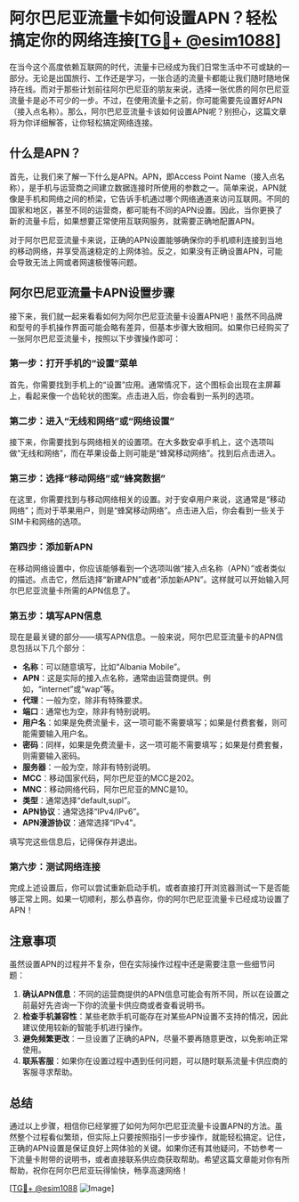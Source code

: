 # 阿尔巴尼亚流量卡如何设置APN？轻松搞定你的网络连接[[TG💪+ @esim1088](https://t.me/s/esim1088)]

在当今这个高度依赖互联网的时代，流量卡已经成为我们日常生活中不可或缺的一部分。无论是出国旅行、工作还是学习，一张合适的流量卡都能让我们随时随地保持在线。而对于那些计划前往阿尔巴尼亚的朋友来说，选择一张优质的阿尔巴尼亚流量卡是必不可少的一步。不过，在使用流量卡之前，你可能需要先设置好APN（接入点名称）。那么，阿尔巴尼亚流量卡该如何设置APN呢？别担心，这篇文章将为你详细解答，让你轻松搞定网络连接。

## 什么是APN？

首先，让我们来了解一下什么是APN。APN，即Access Point Name（接入点名称），是手机与运营商之间建立数据连接时所使用的参数之一。简单来说，APN就像是手机和网络之间的桥梁，它告诉手机通过哪个网络通道来访问互联网。不同的国家和地区，甚至不同的运营商，都可能有不同的APN设置。因此，当你更换了新的流量卡后，如果想要正常使用互联网服务，就需要正确地配置APN。

对于阿尔巴尼亚流量卡来说，正确的APN设置能够确保你的手机顺利连接到当地的移动网络，并享受高速稳定的上网体验。反之，如果没有正确设置APN，可能会导致无法上网或者网速极慢等问题。

## 阿尔巴尼亚流量卡APN设置步骤

接下来，我们就一起来看看如何为阿尔巴尼亚流量卡设置APN吧！虽然不同品牌和型号的手机操作界面可能会略有差异，但基本步骤大致相同。如果你已经购买了一张阿尔巴尼亚流量卡，按照以下步骤操作即可：

### 第一步：打开手机的“设置”菜单

首先，你需要找到手机上的“设置”应用。通常情况下，这个图标会出现在主屏幕上，看起来像一个齿轮状的图案。点击进入后，你会看到一系列的选项。

### 第二步：进入“无线和网络”或“网络设置”

接下来，你需要找到与网络相关的设置项。在大多数安卓手机上，这个选项叫做“无线和网络”，而在苹果设备上则可能是“蜂窝移动网络”。找到后点击进入。

### 第三步：选择“移动网络”或“蜂窝数据”

在这里，你需要找到与移动网络相关的设置。对于安卓用户来说，这通常是“移动网络”；而对于苹果用户，则是“蜂窝移动网络”。点击进入后，你会看到一些关于SIM卡和网络的选项。

### 第四步：添加新APN

在移动网络设置中，你应该能够看到一个选项叫做“接入点名称（APN）”或者类似的描述。点击它，然后选择“新建APN”或者“添加新APN”。这样就可以开始输入阿尔巴尼亚流量卡所需的APN信息了。

### 第五步：填写APN信息

现在是最关键的部分——填写APN信息。一般来说，阿尔巴尼亚流量卡的APN信息包括以下几个部分：

- **名称**：可以随意填写，比如“Albania Mobile”。
- **APN**：这是实际的接入点名称，通常由运营商提供。例如，“internet”或“wap”等。
- **代理**：一般为空，除非有特殊要求。
- **端口**：通常也为空，除非有特别说明。
- **用户名**：如果是免费流量卡，这一项可能不需要填写；如果是付费套餐，则可能需要输入用户名。
- **密码**：同样，如果是免费流量卡，这一项可能不需要填写；如果是付费套餐，则需要输入密码。
- **服务器**：一般为空，除非有特别说明。
- **MCC**：移动国家代码，阿尔巴尼亚的MCC是202。
- **MNC**：移动网络代码，阿尔巴尼亚的MNC是10。
- **类型**：通常选择“default,supl”。
- **APN协议**：通常选择“IPv4/IPv6”。
- **APN漫游协议**：通常选择“IPv4”。

填写完这些信息后，记得保存并退出。

### 第六步：测试网络连接

完成上述设置后，你可以尝试重新启动手机，或者直接打开浏览器测试一下是否能够正常上网。如果一切顺利，那么恭喜你，你的阿尔巴尼亚流量卡已经成功设置了APN！

## 注意事项

虽然设置APN的过程并不复杂，但在实际操作过程中还是需要注意一些细节问题：

1. **确认APN信息**：不同的运营商提供的APN信息可能会有所不同，所以在设置之前最好先咨询一下你的流量卡供应商或者查看说明书。
2. **检查手机兼容性**：某些老款手机可能存在对某些APN设置不支持的情况，因此建议使用较新的智能手机进行操作。
3. **避免频繁更改**：一旦设置了正确的APN，尽量不要再随意更改，以免影响正常使用。
4. **联系客服**：如果你在设置过程中遇到任何问题，可以随时联系流量卡供应商的客服寻求帮助。

## 总结

通过以上步骤，相信你已经掌握了如何为阿尔巴尼亚流量卡设置APN的方法。虽然整个过程看似繁琐，但实际上只要按照指引一步步操作，就能轻松搞定。记住，正确的APN设置是保证良好上网体验的关键。如果你还有其他疑问，不妨参考一下流量卡附带的说明书，或者直接联系供应商获取帮助。希望这篇文章能对你有所帮助，祝你在阿尔巴尼亚玩得愉快，畅享高速网络！

[[TG💪+ @esim1088](https://t.me/s/esim1088) ![Image](https://i.postimg.cc/4NQfJmqS/Snipaste-2025-05-13-00-14-12.png)]